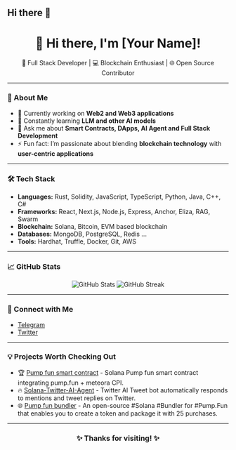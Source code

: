 ## Hi there 👋

<h1 align="center">👋 Hi there, I'm [Your Name]!</h1>

<p align="center">
  🚀 Full Stack Developer | 💻 Blockchain Enthusiast | 🌐 Open Source Contributor
</p>

---

### 🌟 About Me
- 🔭 Currently working on **Web2 and Web3 applications**
- 🌱 Constantly learning **LLM and other AI models**
- 💬 Ask me about **Smart Contracts, DApps, AI Agent and Full Stack Development**
- ⚡ Fun fact: I’m passionate about blending **blockchain technology** with **user-centric applications**

---

### 🛠️ Tech Stack
- **Languages:** Rust, Solidity, JavaScript, TypeScript, Python, Java, C++, C#
- **Frameworks:** React, Next.js, Node.js, Express, Anchor, Eliza, RAG, Swarm
- **Blockchain:** Solana, Bitcoin, EVM based blockchain 
- **Databases:** MongoDB, PostgreSQL, Redis ...
- **Tools:** Hardhat, Truffle, Docker, Git, AWS

---

### 📈 GitHub Stats
<p align="center">
  <img src="https://github-readme-stats.vercel.app/api?username=m4rcu5o&show_icons=true&theme=radical" alt="GitHub Stats" />
  <img src="https://github-readme-streak-stats.herokuapp.com/?user=m4rcu5o&theme=radical" alt="GitHub Streak" />
</p>

---

### 🔗 Connect with Me
- [Telegram](https://t.me/m4rcu5sol)
- [Twitter](https://twitter.com/m4rcu5sol)

---

### 💡 Projects Worth Checking Out
- 🏆 [Pump fun smart contract](https://github.com/m4rcu5o/Solana-pump.fun-smart-contract) - Solana Pump fun smart contract integrating pump.fun + meteora CPI.
- 🔥 [Solana-Twitter-AI-Agent](https://github.com/m4rcu5o/Solana-Twitter-AI-Agent) - Twitter AI Tweet bot automatically responds to mentions and tweet replies on Twitter.
- 🌐 [Pump fun bundler](https://github.com/m4rcu5o/Pump.fun-bundler) - An open-source #Solana #Bundler for #Pump.Fun that enables you to create a token and package it with 25 purchases.

---

<h3 align="center">✨ Thanks for visiting! ✨</h3>
